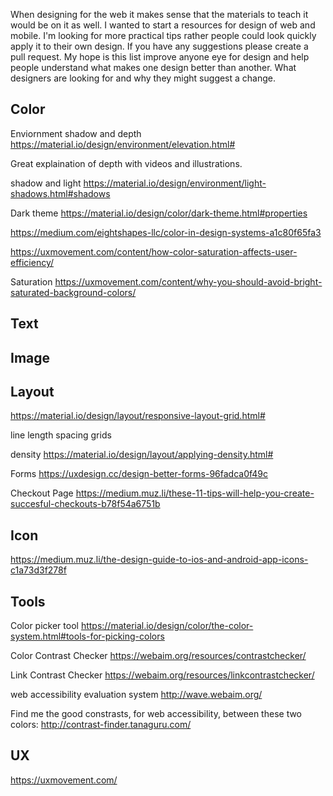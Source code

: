 When designing for the web it makes sense that the materials to teach it would be on it as well.
I wanted to start a resources for design of web and mobile.
I'm looking for more practical tips rather people could look quickly apply it to their own design. If you have any suggestions please create a pull request.
My hope is this list improve anyone eye for design and help people understand what makes one design better than another.
What designers are looking for and why they might suggest a change.

## Color

Enviornment
shadow and depth
https://material.io/design/environment/elevation.html#

Great explaination of depth with videos and illustrations.

shadow and light
https://material.io/design/environment/light-shadows.html#shadows

Dark theme
https://material.io/design/color/dark-theme.html#properties


https://medium.com/eightshapes-llc/color-in-design-systems-a1c80f65fa3


https://uxmovement.com/content/how-color-saturation-affects-user-efficiency/


Saturation
https://uxmovement.com/content/why-you-should-avoid-bright-saturated-background-colors/

## Text


## Image

## Layout

https://material.io/design/layout/responsive-layout-grid.html#

line length
spacing
grids

density
https://material.io/design/layout/applying-density.html#

Forms
https://uxdesign.cc/design-better-forms-96fadca0f49c

Checkout Page
https://medium.muz.li/these-11-tips-will-help-you-create-succesful-checkouts-b78f54a6751b


## Icon

https://medium.muz.li/the-design-guide-to-ios-and-android-app-icons-c1a73d3f278f

## Tools

Color picker tool
https://material.io/design/color/the-color-system.html#tools-for-picking-colors

Color Contrast Checker
https://webaim.org/resources/contrastchecker/

Link Contrast Checker
https://webaim.org/resources/linkcontrastchecker/

web accessibility evaluation system
http://wave.webaim.org/

Find me the good constrasts, for web accessibility, between these two colors:
http://contrast-finder.tanaguru.com/


## UX

https://uxmovement.com/
